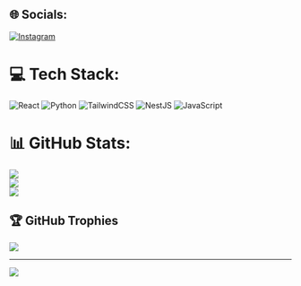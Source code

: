 
## 🌐 Socials:
[![Instagram](https://img.shields.io/badge/Instagram-%23E4405F.svg?logo=Instagram&logoColor=white)](https://instagram.com/perfectcode) 

# 💻 Tech Stack:
![React](https://img.shields.io/badge/react-%2320232a.svg?style=for-the-badge&logo=react&logoColor=%2361DAFB) ![Python](https://img.shields.io/badge/python-3670A0?style=for-the-badge&logo=python&logoColor=ffdd54) ![TailwindCSS](https://img.shields.io/badge/tailwindcss-%2338B2AC.svg?style=for-the-badge&logo=tailwind-css&logoColor=white) ![NestJS](https://img.shields.io/badge/nestjs-%23E0234E.svg?style=for-the-badge&logo=nestjs&logoColor=white) ![JavaScript](https://img.shields.io/badge/javascript-%23323330.svg?style=for-the-badge&logo=javascript&logoColor=%23F7DF1E)
# 📊 GitHub Stats:
![](https://github-readme-stats.vercel.app/api?username=mhdix&theme=dark&hide_border=false&include_all_commits=false&count_private=false)<br/>
![](https://github-readme-streak-stats.herokuapp.com/?user=mhdix&theme=dark&hide_border=false)<br/>
![](https://github-readme-stats.vercel.app/api/top-langs/?username=mhdix&theme=dark&hide_border=false&include_all_commits=false&count_private=false&layout=compact)

## 🏆 GitHub Trophies
![](https://github-profile-trophy.vercel.app/?username=mhdix&theme=radical&no-frame=false&no-bg=true&margin-w=4)

---
[![](https://visitcount.itsvg.in/api?id=mhdix&icon=0&color=0)](https://visitcount.itsvg.in)

<!-- Proudly created with GPRM ( https://gprm.itsvg.in ) -->
